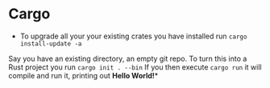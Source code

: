# Cargo

- To upgrade all your your existing crates you have installed run ```cargo install-update -a```

Say you have an existing directory, an empty git repo.
To turn this into a Rust project you run ```cargo init . --bin```
If you then execute ```cargo run``` it will compile and run it, printing out **Hello World!***
